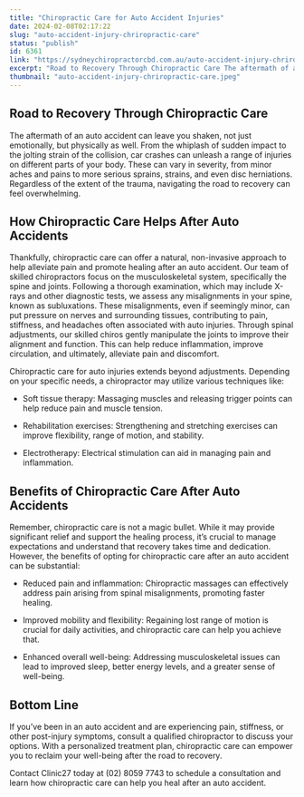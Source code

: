 ```yaml
---
title: "Chiropractic Care for Auto Accident Injuries"
date: 2024-02-08T02:17:22
slug: "auto-accident-injury-chriropractic-care"
status: "publish"
id: 6361
link: "https://sydneychiropractorcbd.com.au/auto-accident-injury-chriropractic-care/"
excerpt: "Road to Recovery Through Chiropractic Care The aftermath of an auto accident can leave you shaken, not just emotionally, but physically as well. From the whiplash of sudden impact to the jolting strain of the collision, car crashes can unleash a range of injuries on different parts of your body. These can vary in severity, […]"
thumbnail: "auto-accident-injury-chriropractic-care.jpeg"
---
```


## Road to Recovery Through Chiropractic Care

The aftermath of an auto accident can leave you shaken, not just emotionally, but physically as well. From the whiplash of sudden impact to the jolting strain of the collision, car crashes can unleash a range of injuries on different parts of your body. These can vary in severity, from minor aches and pains to more serious sprains, strains, and even disc herniations. Regardless of the extent of the trauma, navigating the road to recovery can feel overwhelming.

## How Chiropractic Care Helps After Auto Accidents
Thankfully, chiropractic care can offer a natural, non-invasive approach to help alleviate pain and promote healing after an auto accident. Our team of skilled chiropractors focus on the musculoskeletal system, specifically the spine and joints. Following a thorough examination, which may include X-rays and other diagnostic tests, we assess any misalignments in your spine, known as subluxations. These misalignments, even if seemingly minor, can put pressure on nerves and surrounding tissues, contributing to pain, stiffness, and headaches often associated with auto injuries. Through spinal adjustments, our skilled chiros gently manipulate the joints to improve their alignment and function. This can help reduce inflammation, improve circulation, and ultimately, alleviate pain and discomfort.

Chiropractic care for auto injuries extends beyond adjustments. Depending on your specific needs, a chiropractor may utilize various techniques like:

- Soft tissue therapy: Massaging muscles and releasing trigger points can help reduce pain and muscle tension.

- Rehabilitation exercises: Strengthening and stretching exercises can improve flexibility, range of motion, and stability.

- Electrotherapy: Electrical stimulation can aid in managing pain and inflammation.

## Benefits of Chiropractic Care After Auto Accidents
Remember, chiropractic care is not a magic bullet. While it may provide significant relief and support the healing process, it’s crucial to manage expectations and understand that recovery takes time and dedication. However, the benefits of opting for chiropractic care after an auto accident can be substantial:

- Reduced pain and inflammation: Chiropractic massages can effectively address pain arising from spinal misalignments, promoting faster healing.

- Improved mobility and flexibility: Regaining lost range of motion is crucial for daily activities, and chiropractic care can help you achieve that.

- Enhanced overall well-being: Addressing musculoskeletal issues can lead to improved sleep, better energy levels, and a greater sense of well-being.

## Bottom Line
If you’ve been in an auto accident and are experiencing pain, stiffness, or other post-injury symptoms, consult a qualified chiropractor to discuss your options. With a personalized treatment plan, chiropractic care can empower you to reclaim your well-being after the road to recovery.

Contact Clinic27 today at (02) 8059 7743 to schedule a consultation and learn how chiropractic care can help you heal after an auto accident.
